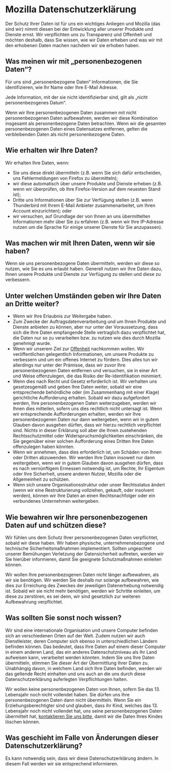 # Mozilla Datenschutzerklärung

Der Schutz Ihrer Daten ist für uns ein wichtiges Anliegen und Mozilla (das sind wir) nimmt diesen bei der Entwicklung aller unserer Produkte und Dienste ernst. Wir verpflichten uns zu Transparenz und Offenheit und möchten deshalb, dass Sie wissen, wie wir Daten erheben und was wir mit den erhobenen Daten machen nachdem wir sie erhoben haben.

## Was meinen wir mit „personenbezogenen Daten“?

Für uns sind „personenbezogene Daten“ Informationen, die Sie identifizieren, wie Ihr Name oder Ihre E-Mail Adresse.

Jede Information, mit der sie nicht identifizierbar sind, gilt als „nicht personenbezogenes Datum“.

Wenn wir Ihre personenbezogenen Daten zusammen mit nicht personenbezogenen Daten aufbewahren, werden wir diese Kombination insgesamt als personenbezogene Daten betrachten. Wenn wir die gesamten personenbezogenen Daten eines Datensatzes entfernen, gelten die verbleibenden Daten als nicht personenbezogene Daten.

## Wie erhalten wir Ihre Daten?

Wir erhalten Ihre Daten, wenn:

* Sie uns diese direkt übermitteln (z.B. wenn Sie sich dafür entscheiden, uns Fehlermeldungen von Firefox zu übermitteln);
* wir diese automatisch über unsere Produkte und Dienste erheben (z.B. wenn wir überprüfen, ob Ihre Firefox-Version auf dem neuesten Stand ist);
* Dritte uns Informationen über Sie zur Verfügung stellen (z.B. wenn Thunderbird mit Ihrem E-Mail Anbieter zusammenarbeitet, um Ihren Account einzurichten); oder
* wir versuchen, auf Grundlage der von Ihnen an uns übermittelten Informationen mehr über Sie zu erfahren (z.B. wenn wir Ihre IP-Adresse nutzen um die Sprache für einige unserer Dienste für Sie anzupassen).

## Was machen wir mit Ihren Daten, wenn wir sie haben?

Wenn sie uns personenbezogene Daten übermitteln, werden wir diese so nutzen, wie Sie es uns erlaubt haben. Generell nutzen wir Ihre Daten dazu, Ihnen unsere Produkte und Dienste zur Verfügung zu stellen und diese zu verbessern.

## Unter welchen Umständen geben wir Ihre Daten an Dritte weiter?

* Wenn wir Ihre Erlaubnis zur Weitergabe haben.
* Zum Zwecke der Auftragsdatenverarbeitung und um Ihnen Produkte und Dienste anbieten zu können, aber nur unter der Voraussetzung, dass sich die Ihre Daten empfangende Stelle vertraglich dazu verpflichtet hat, die Daten nur so zu verarbeiten bzw. zu nutzen wie dies durch Mozilla genehmigt wurde.
* Wenn wir unserem Ziel zur [Offenheit](https://www.mozilla.org/about/manifesto.html) nachkommen wollen. Wir veröffentlichen gelegentlich Informationen, um unsere Produkte zu verbessern und um ein offenes Internet zu fördern. Dies alles tun wir allerdings nur unter der Prämisse, dass wir zuvor Ihre personenbezogenen Daten entfernen und versuchen, sie in einer Art und Weise offenzulegen, die das Risiko der Re-Identifikation minimiert.
* Wenn dies nach Recht und Gesetz erforderlich ist. Wir verhalten uns gesetzesgemäß und geben Ihre Daten weiter, sobald wir eine entsprechende behördliche oder (im Zusammenhang mit einer Klage) gerichtliche Aufforderung erhalten. Sobald wir dazu aufgefordert werden, Ihre personenbezogenen Daten weiterzugeben, werden wir Ihnen dies mitteilen, sofern uns dies rechtlich nicht untersagt ist. Wenn wir entsprechende Aufforderungen erhalten, werden wir Ihre personenbezogenen Daten nur dann weitergeben, wenn wir in gutem Glauben davon ausgehen dürfen, dass wir hierzu rechtlich verpflichtet sind. Nichts in dieser Erklärung soll aber die Ihnen zustehenden Rechtsschutzmittel oder Widerspruchsmöglichkeiten einschränken, die Sie gegenüber einer solchen Aufforderung eines Dritten Ihre Daten offenzulegen haben könnten.
* Wenn wir annehmen, dass dies erforderlich ist, um Schäden von Ihnen oder Dritten abzuwenden. Wir werden Ihre Daten insoweit nur dann weitergeben, wenn wir in gutem Glauben davon ausgehen dürfen, dass es nach vernünftigem Ermessen notwendig ist, um Rechte, Ihr Eigentum oder Ihre Sicherheit, unsere anderen Nutzer, Mozilla oder die Allgemeinheit zu schützen.
* Wenn sich unsere Organisationsstruktur oder unser Rechtsstatus ändert (wenn wir eine Restrukturierung vollziehen, gekauft, oder insolvent werden), können wir Ihre Daten an einen Rechtsnachfolger oder ein verbundenes Unternehmen weitergeben.

## Wie bewahren wir Ihre personenbezogenen Daten auf und schützen diese?

Wir fühlen uns dem Schutz Ihrer personenbezogenen Daten verpflichtet, sobald wir diese haben. Wir haben physische, unternehmensbezogene und technische Sicherheitsmaßnahmen implementiert. Sollten ungeachtet unserer Bemühungen Verletzung der Datensicherheit auftreten, werden wir Sie hierüber informieren, damit Sie geeignete Schutzmaßnahmen einleiten können.

Wir wollen Ihre personenbezogenen Daten nicht länger aufbewahren, als wir sie benötigen. Wir werden Sie deshalb nur solange aufbewahren, wie dies zur Erreichung des Zweckes der jeweiligen Datenerhebung notwendig ist. Sobald wir sie nicht mehr benötigen, werden wir Schritte einleiten, um diese zu zerstören, es sei denn, wir sind gesetzlich zur weiteren Aufbewahrung verpflichtet.

## Was sollten Sie sonst noch wissen?

Wir sind eine internationale Organisation und unsere Computer befinden sich an verschiedenen Orten auf der Welt. Zudem nutzen wir auch Dienstleister, deren Computer sich ebenso in unterschiedlichen Ländern befinden können. Das bedeutet, dass Ihre Daten auf einem dieser Computer in einem anderen Land, das ein anderes Datenschutzniveau als Ihr Land aufweisen kann, verarbeitet werden könnten. Indem Sie uns Ihre Daten übermitteln, stimmen Sie dieser Art der Übermittlung Ihrer Daten zu. Unabhängig davon, in welchem Land sich Ihre Daten befinden, werden wir das geltende Recht einhalten und uns auch an die uns durch diese Datenschutzerklärung auferlegten Verpflichtungen halten.

Wir wollen keine personenbezogenen Daten von Ihnen, sofern Sie das 13. Lebensjahr noch nicht vollendet haben. Sie dürfen uns Ihre personenbezogenen Daten dann nicht übermitteln. Wenn Sie ein Erziehungsberechtigter sind und glauben, dass ihr Kind, welches das 13. Lebensjahr noch nicht vollendet hat, uns seine personenbezogenen Daten übermittelt hat, [kontaktieren Sie uns bitte](https://www.mozilla.org/privacy/policies/firefox-os/), damit wir die Daten Ihres Kindes löschen können.

## Was geschieht im Falle von Änderungen dieser Datenschutzerklärung?

Es kann notwendig sein, dass wir diese Datenschutzerklärung ändern. In diesem Fall werden wir sie entsprechend informieren.

